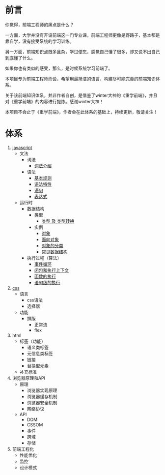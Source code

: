# 前言

你觉得，前端工程师的痛点是什么？

一方面，大学并没有开设前端这一门专业课，前端工程师更像是野路子，基本都是靠自学，没有接受系统的学习训练。

另一方面，前端知识点既多且杂，学过便忘，感觉自己懂了很多，却又说不出自己到底懂了什么。

如果你也有类似的感受，那么，是时候系统学习前端了。

本项目专为前端工程师而设，希望用最简洁的语言，构建尽可能完善的前端知识体系。

关于该前端知识体系，并非作者自创，是借鉴了winter大神的《重学前端》，并且对《重学前端》的内容进行提炼。感谢winter大神！

本项目不会止于《重学前端》，作者会在此体系的基础上，持续更新，敬请关注！

# 体系

1. [javascript][0]
    - 文法
        * 词法
            + [词法介绍][1]
        * 语法
            + [基本规则][2]
            + [语法特性][3]
            + [语句][4]
            + [表达式][5]
    - 运行时
        * 数据结构
            + 类型
                * [类型 及 类型转换][6]
            + 实例
                * [对象][7]
                * [面向对象][8]
                * [对象的分类][9]
                * [常见数据结构][10]
        * 执行过程（算法）
            + [事件循环][11]
            + [闭包和执行上下文][12]
            + [函数的执行][13]
            + [语句级的执行][14]
2. [css][15]
    - 语言
        + css语法
        + 选择器
    - 功能
        + 排版
            - 正常流
            - flex
3. html
    - 标签（功能）
        + 语义类标签
        + 元信息类标签
        + 链接
        + 替换型元素
    - 补充标准
4. 浏览器原理和API
    - 原理
        + 浏览器实现原理
        + 浏览器缓存机制
        + 浏览器安全机制
        + 网络协议
    - API
        + DOM
        + CSSOM
        + 事件
        + 跨域
        + 存储
5. 前端工程化
    - 性能优化
    - 监控
    - 设计模式





[0]: https://github.com/jiangxia/FE-Knowledge/blob/master/posts/0-JavaScript/JS%E6%A6%82%E8%BF%B0.md
[1]: https://github.com/jiangxia/FE-Knowledge/blob/master/posts/0-JavaScript/%E8%AF%8D%E6%B3%95.md
[2]: https://github.com/jiangxia/FE-Knowledge/blob/master/posts/0-JavaScript/%E5%9F%BA%E6%9C%AC%E8%A7%84%E5%88%99.md
[3]: https://github.com/jiangxia/FE-Knowledge/blob/master/posts/0-JavaScript/%E8%AF%AD%E6%B3%95%E7%89%B9%E6%80%A7.md
[4]: https://github.com/jiangxia/FE-Knowledge/blob/master/posts/0-JavaScript/%E8%AF%AD%E5%8F%A5.md
[5]: https://github.com/jiangxia/FE-Knowledge/blob/master/posts/0-JavaScript/%E8%A1%A8%E8%BE%BE%E5%BC%8F.md
[6]: https://github.com/jiangxia/FE-Knowledge/blob/master/posts/0-JavaScript/%E7%B1%BB%E5%9E%8B%E5%8F%8A%E7%B1%BB%E5%9E%8B%E8%BD%AC%E6%8D%A2.md
[7]: https://github.com/jiangxia/FE-Knowledge/blob/master/posts/0-JavaScript/%E5%AF%B9%E8%B1%A1.md
[8]: https://github.com/jiangxia/FE-Knowledge/blob/master/posts/0-JavaScript/%E9%9D%A2%E5%90%91%E5%AF%B9%E8%B1%A1.md
[9]: https://github.com/jiangxia/FE-Knowledge/blob/master/posts/0-JavaScript/%E5%AF%B9%E8%B1%A1%E7%9A%84%E5%88%86%E7%B1%BB.md
[10]: https://github.com/jiangxia/FE-Knowledge/blob/master/posts/0-JavaScript/%E5%B8%B8%E8%A7%81%E6%95%B0%E6%8D%AE%E7%BB%93%E6%9E%84.md
[11]: https://github.com/jiangxia/FE-Knowledge/blob/master/posts/0-JavaScript/%E4%BA%8B%E4%BB%B6%E5%BE%AA%E7%8E%AF.md
[12]: https://github.com/jiangxia/FE-Knowledge/blob/master/posts/0-JavaScript/%E9%97%AD%E5%8C%85%E5%92%8C%E6%89%A7%E8%A1%8C%E4%B8%8A%E4%B8%8B%E6%96%87.md
[13]: https://github.com/jiangxia/FE-Knowledge/blob/master/posts/0-JavaScript/%E5%87%BD%E6%95%B0%E7%9A%84%E6%89%A7%E8%A1%8C.md
[14]: https://github.com/jiangxia/FE-Knowledge/blob/master/posts/0-JavaScript/%E8%AF%AD%E5%8F%A5%E7%BA%A7%E7%9A%84%E6%89%A7%E8%A1%8C.md
[15]: https://github.com/jiangxia/FE-Knowledge/blob/master/posts/1-css/CSS概述.md